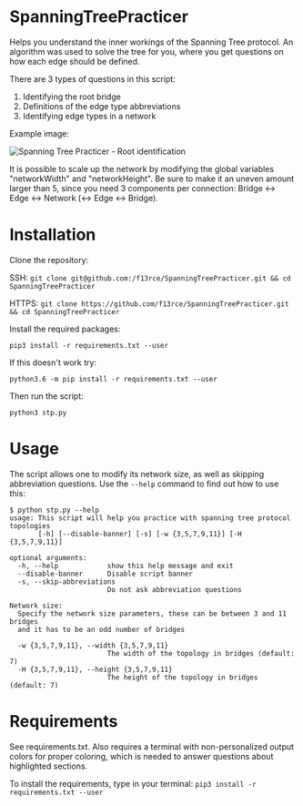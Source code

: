 # SpanningTreePracticer
Helps you understand the inner workings of the Spanning Tree protocol. An algorithm was used to solve the tree for you, where you get questions on how each edge should be defined.

There are 3 types of questions in this script:

1. Identifying the root bridge
2. Definitions of the edge type abbreviations
3. Identifying edge types in a network

Example image:

![Spanning Tree Practicer - Root identification](https://raw.githubusercontent.com/f13rce/SpanningTreePracticer/master/STPExampleImage.png)

It is possible to scale up the network by modifying the global variables "networkWidth" and "networkHeight". Be sure to make it an uneven amount larger than 5, since you need 3 components per connection: Bridge <-> Edge <-> Network (<-> Edge <-> Bridge).

# Installation

Clone the repository:

SSH: ``git clone git@github.com:/f13rce/SpanningTreePracticer.git && cd SpanningTreePracticer``

HTTPS: ``git clone https://github.com/f13rce/SpanningTreePracticer.git && cd SpanningTreePracticer``

Install the required packages:

``pip3 install -r requirements.txt --user``

If this doesn't work try:

``python3.6 -m pip install -r requirements.txt --user``

Then run the script:

``python3 stp.py``

# Usage

The script allows one to modify its network size, as well as skipping abbreviation questions. Use the ``--help`` command to find out how to use this:

```
$ python stp.py --help
usage: This script will help you practice with spanning tree protocol topologies
       [-h] [--disable-banner] [-s] [-w {3,5,7,9,11}] [-H {3,5,7,9,11}]

optional arguments:
  -h, --help            show this help message and exit
  --disable-banner      Disable script banner
  -s, --skip-abbreviations
                        Do not ask abbreviation questions

Network size:
  Specify the network size parameters, these can be between 3 and 11 bridges
  and it has to be an odd number of bridges

  -w {3,5,7,9,11}, --width {3,5,7,9,11}
                        The width of the topology in bridges (default: 7)
  -H {3,5,7,9,11}, --height {3,5,7,9,11}
                        The height of the topology in bridges (default: 7)
```

# Requirements

See requirements.txt. Also requires a terminal with non-personalized output colors for proper coloring, which is needed to answer questions about highlighted sections.

To install the requirements, type in your terminal: ``pip3 install -r requirements.txt --user``
